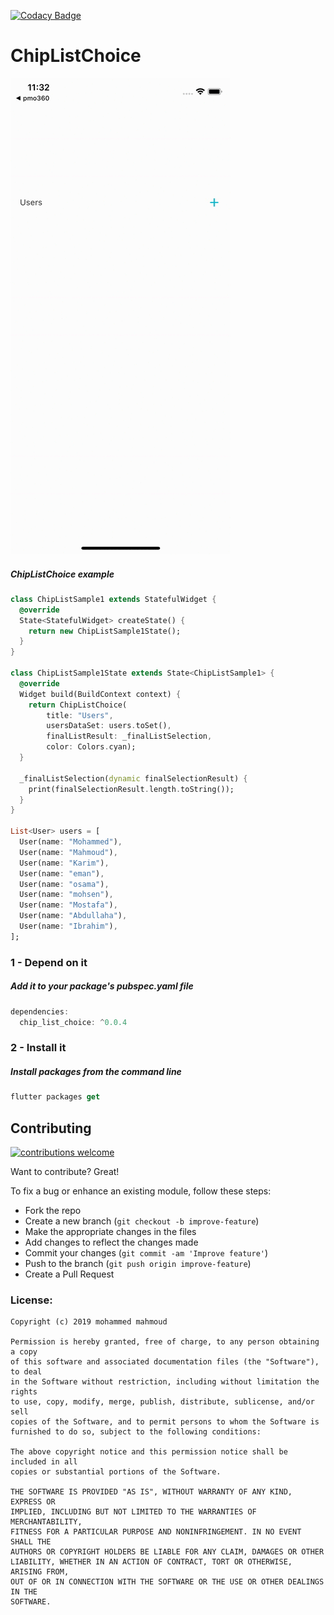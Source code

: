 [![Codacy Badge](https://api.codacy.com/project/badge/Grade/c7d41a28a6774e6ab0b8ace9cab2706b)](https://www.codacy.com?utm_source=github.com&amp;utm_medium=referral&amp;utm_content=mohammedgmgn/ChipListChoice&amp;utm_campaign=Badge_Grade)

# ChipListChoice
![Output sample](https://github.com/mohammedgmgn/ChipListChoice/blob/master/finaldemo%20(1).gif)




##### ChipListChoice example

```dart
class ChipListSample1 extends StatefulWidget {
  @override
  State<StatefulWidget> createState() {
    return new ChipListSample1State();
  }
}

class ChipListSample1State extends State<ChipListSample1> {
  @override
  Widget build(BuildContext context) {
    return ChipListChoice(
        title: "Users",
        usersDataSet: users.toSet(),
        finalListResult: _finalListSelection,
        color: Colors.cyan);
  }

  _finalListSelection(dynamic finalSelectionResult) {
    print(finalSelectionResult.length.toString());
  }
}

List<User> users = [
  User(name: "Mohammed"),
  User(name: "Mahmoud"),
  User(name: "Karim"),
  User(name: "eman"),
  User(name: "osama"),
  User(name: "mohsen"),
  User(name: "Mostafa"),
  User(name: "Abdullaha"),
  User(name: "Ibrahim"),
];

```




### 1 - Depend on it

##### Add it to your package's pubspec.yaml file

```kotlin
dependencies:
  chip_list_choice: ^0.0.4
```


### 2 - Install it

##### Install packages from the command line
```kotlin
flutter packages get
```


## Contributing
[![contributions welcome](https://img.shields.io/badge/contributions-welcome-brightgreen.svg?style=flat)](https://github.com/mohammedgmgn/ChipListChoice/issues)

Want to contribute? Great!

To fix a bug or enhance an existing module, follow these steps:

- Fork the repo
- Create a new branch (`git checkout -b improve-feature`)
- Make the appropriate changes in the files
- Add changes to reflect the changes made
- Commit your changes (`git commit -am 'Improve feature'`)
- Push to the branch (`git push origin improve-feature`)
- Create a Pull Request 


### License: ###
~~~~
Copyright (c) 2019 mohammed mahmoud 

Permission is hereby granted, free of charge, to any person obtaining a copy
of this software and associated documentation files (the "Software"), to deal
in the Software without restriction, including without limitation the rights
to use, copy, modify, merge, publish, distribute, sublicense, and/or sell
copies of the Software, and to permit persons to whom the Software is
furnished to do so, subject to the following conditions:

The above copyright notice and this permission notice shall be included in all
copies or substantial portions of the Software.

THE SOFTWARE IS PROVIDED "AS IS", WITHOUT WARRANTY OF ANY KIND, EXPRESS OR
IMPLIED, INCLUDING BUT NOT LIMITED TO THE WARRANTIES OF MERCHANTABILITY,
FITNESS FOR A PARTICULAR PURPOSE AND NONINFRINGEMENT. IN NO EVENT SHALL THE
AUTHORS OR COPYRIGHT HOLDERS BE LIABLE FOR ANY CLAIM, DAMAGES OR OTHER
LIABILITY, WHETHER IN AN ACTION OF CONTRACT, TORT OR OTHERWISE, ARISING FROM,
OUT OF OR IN CONNECTION WITH THE SOFTWARE OR THE USE OR OTHER DEALINGS IN THE
SOFTWARE.
~~~~
